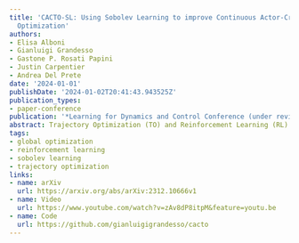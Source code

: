 ```yaml
---
title: 'CACTO-SL: Using Sobolev Learning to improve Continuous Actor-Critic with Trajectory
  Optimization'
authors:
- Elisa Alboni
- Gianluigi Grandesso
- Gastone P. Rosati Papini
- Justin Carpentier
- Andrea Del Prete
date: '2024-01-01'
publishDate: '2024-01-02T20:41:43.943525Z'
publication_types:
- paper-conference
publication: '*Learning for Dynamics and Control Conference (under review)*'
abstract: Trajectory Optimization (TO) and Reinforcement Learning (RL) are powerful and complementary tools to solve optimal control problems. On the one hand, TO can efficiently compute locally- optimal solutions, but it tends to get stuck in local minima if the problem is not convex. On the other hand, RL is typically less sensitive to non-convexity, but it requires a much higher computational effort. Recently, we have proposed CACTO (Continuous Actor-Critic with Trajectory Optimization), an algorithm that uses TO to guide the exploration of an actor-critic RL algorithm. In turns, the policy encoded by the actor is used to warm-start TO, closing the loop between TO and RL. In this work, we present an extension of CACTO exploiting the idea of Sobolev learning. To make the training of the critic network faster and more data efficient, we enrich it with the gradient of the Value function, computed via a backward pass of the differential dynamic programming algorithm. Our results show that the new algorithm is more efficient than the original CACTO, reducing the number of TO episodes by a factor ranging from 3 to 10, and consequently the computation time. Moreover, we show that CACTO-SL helps TO to find better minima and to produce more consistent results.
tags:
- global optimization
- reinforcement learning
- sobolev learning
- trajectory optimization
links:
- name: arXiv
  url: https://arxiv.org/abs/arXiv:2312.10666v1
- name: Video
  url: https://www.youtube.com/watch?v=zAv8dP8itpM&feature=youtu.be
- name: Code
  url: https://github.com/gianluigigrandesso/cacto
---
```

